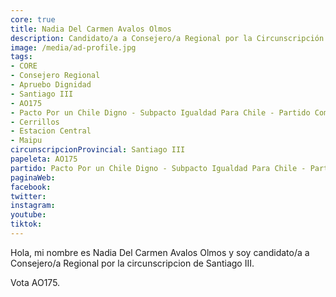 ```yaml
---
core: true
title: Nadia Del Carmen Avalos Olmos
description: Candidato/a a Consejero/a Regional por la Circunscripción de Santiago III
image: /media/ad-profile.jpg
tags:
- CORE
- Consejero Regional
- Apruebo Dignidad
- Santiago III
- AO175
- Pacto Por un Chile Digno - Subpacto Igualdad Para Chile - Partido Comunista De Chile
- Cerrillos
- Estacion Central
- Maipu
circunscripcionProvincial: Santiago III
papeleta: AO175
partido: Pacto Por un Chile Digno - Subpacto Igualdad Para Chile - Partido Comunista De Chile
paginaWeb:
facebook:
twitter:
instagram:
youtube:
tiktok:
---
```

Hola, mi nombre es Nadia Del Carmen Avalos Olmos y soy candidato/a a Consejero/a Regional por la circunscripcion de Santiago III.

Vota AO175.